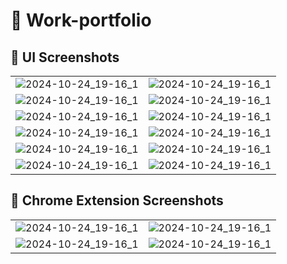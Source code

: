 # 🌟 Work-portfolio

## 📱 UI Screenshots

<table width="100%">
  <tr>
    <td width="50%">
        <img  alt="2024-10-24_19-16_1" src="https://github.com/user-attachments/assets/d0ed864a-07e6-40ae-8131-2a9ed1bced39">
    </td>
    <td width="50%">
      <img  alt="2024-10-24_19-16_1" src="https://github.com/user-attachments/assets/9235ef14-c720-4aaa-9874-d5ceeec8ed7a">
    </td>
  </tr>
  <tr>
    <td width="50%">
        <img  alt="2024-10-24_19-16_1" src="https://github.com/user-attachments/assets/30b0868d-d425-4d53-b3c0-60969631dc6e">
    </td>
    <td width="50%">
      <img  alt="2024-10-24_19-16_1" src="https://github.com/user-attachments/assets/6b214ba5-5fdf-4d28-9154-119bcb8c8417">
    </td>
  </tr>
  <tr>
    <td width="50%">
      <img  alt="2024-10-24_19-16_1" src="https://github.com/user-attachments/assets/1b75b78a-9383-4523-a5e3-dbd6fbe72165">
    </td>
  <td width="50%">
        <img  alt="2024-10-24_19-16_1" src="https://github.com/user-attachments/assets/d8d44ec7-8711-48a4-8ccf-b3fc48fa4f16">
    </td>
  </tr>
  <tr>
    <td width="50%">
      <img  alt="2024-10-24_19-16_1" src="https://github.com/user-attachments/assets/98bf333e-9515-47a1-838b-a792eabe7545">
    </td>
  <td width="50%">
        <img  alt="2024-10-24_19-16_1" src="https://github.com/user-attachments/assets/0d6a67f8-0ad4-4dea-a372-445e81d22287">
    </td>
  </tr>
  <tr>
    <td width="50%">
      <img  alt="2024-10-24_19-16_1" src="https://github.com/user-attachments/assets/5c6bad26-e576-4495-a3f9-f6d9d00c3116">
    </td>
  <td width="50%">
        <img  alt="2024-10-24_19-16_1" src="https://github.com/user-attachments/assets/3da64fa4-a6cb-4950-ab7f-a47af6917dbe">
    </td>
  </tr>
  <tr>
    <td width="50%">
      <img  alt="2024-10-24_19-16_1" src="https://github.com/user-attachments/assets/6c54c072-886d-455d-bf51-f21455b5d5f2">
    </td>
  <td width="50%">
        <img  alt="2024-10-24_19-16_1" src="https://github.com/user-attachments/assets/3935d349-6f81-488b-98b3-793742cdee67">
    </td>
  </tr>
</table>

## 📱 Chrome Extension Screenshots

<table width="100%">
  <tr>
    <td width="50%">
        <img  alt="2024-10-24_19-16_1" src="https://github.com/user-attachments/assets/aac60fc1-5fdf-4003-a816-6c478a6d8520">
    </td>
    <td width="50%">
      <img  alt="2024-10-24_19-16_1" src="https://github.com/user-attachments/assets/c92e9ed1-9c41-4cf5-90e3-235a2a0fb78c">
    </td>
  </tr>
  <tr>
    <td width="50%">
        <img  alt="2024-10-24_19-16_1" src="https://github.com/user-attachments/assets/27b00b6d-4b55-42fc-805d-8deb84f4423a">
    </td>
    <td width="50%">
      <img  alt="2024-10-24_19-16_1" src="https://github.com/user-attachments/assets/5c37061e-a0f7-4696-84fb-8ae8cee7ad92">
    </td>
  </tr>
 
</table>
